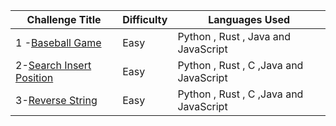 | Challenge Title                                                                                                                                               | Difficulty | Languages Used                             |
| ------------------------------------------------------------------------------------------------------------------------------------------------------------- | ---------- | ------------------------------------------ |
| 1 -[Baseball Game](https://leetcode.com/problems/baseball-game/description//)                                                              | Easy       | Python , Rust , Java and JavaScript           |
|2-[Search Insert Position](https://leetcode.com/problems/search-insert-position/description/)|Easy|Python , Rust , C ,Java and JavaScript|
|3-[Reverse String](https://leetcode.com/problems/reverse-string/description/)|Easy|Python , Rust , C ,Java and JavaScript|